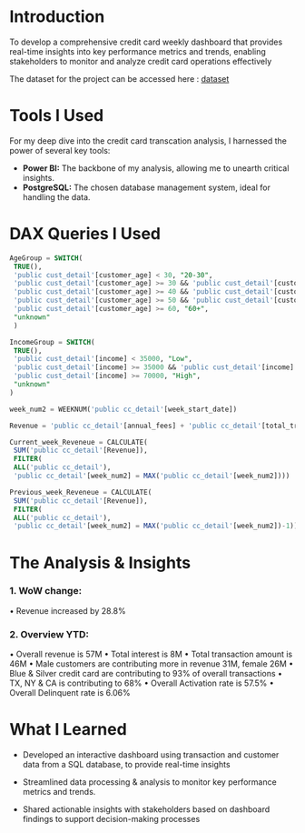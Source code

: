 # Introduction
To develop a comprehensive credit card weekly dashboard that provides real-time insights into key performance metrics and trends, enabling stakeholders to monitor and analyze credit card operations effectively 

The dataset for the project can be accessed here : [dataset](/dataset/)

# Tools I Used
For my deep dive into the credit card transcation analysis, I harnessed the power of several key tools:

- **Power BI:** The backbone of my analysis, allowing me to unearth critical insights.
- **PostgreSQL:** The chosen database management system, ideal for handling the data.

# DAX Queries I Used

```sql
AgeGroup = SWITCH(
 TRUE(),
 'public cust_detail'[customer_age] < 30, "20-30",
 'public cust_detail'[customer_age] >= 30 && 'public cust_detail'[customer_age] < 40, "30-40",
 'public cust_detail'[customer_age] >= 40 && 'public cust_detail'[customer_age] < 50, "40-50",
 'public cust_detail'[customer_age] >= 50 && 'public cust_detail'[customer_age] < 60, "50-60",
 'public cust_detail'[customer_age] >= 60, "60+",
 "unknown"
 )

```

```sql
IncomeGroup = SWITCH(
 TRUE(),
 'public cust_detail'[income] < 35000, "Low",
 'public cust_detail'[income] >= 35000 && 'public cust_detail'[income] <70000, "Med",
 'public cust_detail'[income] >= 70000, "High",
 "unknown"
)

```

```sql
week_num2 = WEEKNUM('public cc_detail'[week_start_date])

```

```sql
Revenue = 'public cc_detail'[annual_fees] + 'public cc_detail'[total_trans_amt] + 'public cc_detail'[interest_earned]

```

```sql
Current_week_Reveneue = CALCULATE(
 SUM('public cc_detail'[Revenue]),
 FILTER(
 ALL('public cc_detail'),
 'public cc_detail'[week_num2] = MAX('public cc_detail'[week_num2]))) 

```

```sql
Previous_week_Reveneue = CALCULATE(
 SUM('public cc_detail'[Revenue]),
 FILTER(
 ALL('public cc_detail'),
 'public cc_detail'[week_num2] = MAX('public cc_detail'[week_num2])-1))

```

# The Analysis & Insights

### 1. WoW change:
• Revenue increased by 28.8%


### 2. Overview YTD:
• Overall revenue is 57M
• Total interest is 8M
• Total transaction amount is 46M
• Male customers are contributing more in revenue 31M, female 26M
• Blue & Silver credit card are contributing to 93% of overall
transactions
• TX, NY & CA is contributing to 68%
• Overall Activation rate is 57.5%
• Overall Delinquent rate is 6.06%



# What I Learned

- Developed an interactive dashboard using
transaction and customer data from a SQL database,
to provide real-time insights

- Streamlined data processing & analysis to monitor
key performance metrics and trends.

-  Shared actionable insights with stakeholders based
on dashboard findings to support decision-making
processes
